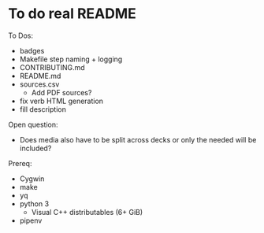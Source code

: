# To do real README

To Dos:

- badges
- Makefile step naming + logging
- CONTRIBUTING.md
- README.md
- sources.csv
  - Add PDF sources?
- fix verb HTML generation
- fill description

Open question:

- Does media also have to be split across decks or only the needed will be included?

Prereq:

- Cygwin
- make
- yq
- python 3
  - Visual C++ distributables (6+ GiB)
- pipenv
